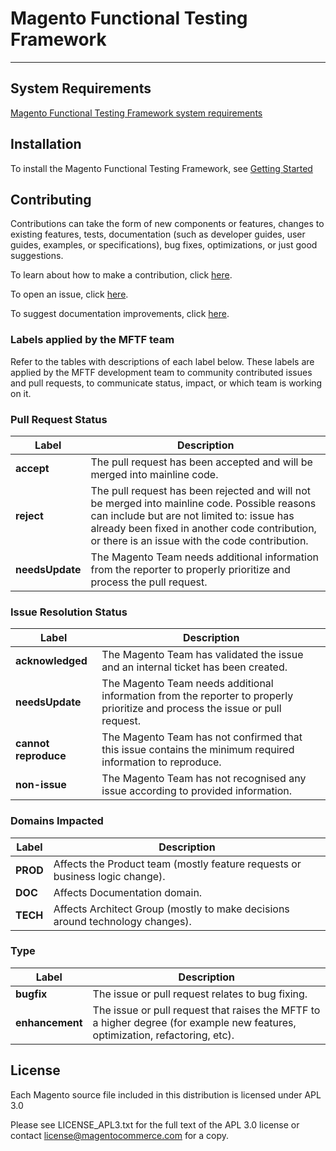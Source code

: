 # Magento Functional Testing Framework

----

## System Requirements
[Magento Functional Testing Framework system requirements](http://devdocs.magento.com/guides/v2.2/magento-functional-testing-framework/getting-started.html#prepare-environment)

## Installation
To install the Magento Functional Testing Framework, see [Getting Started](http://devdocs.magento.com/guides/v2.2/magento-functional-testing-framework/getting-started.html)

## Contributing
Contributions can take the form of new components or features, changes to existing features, tests, documentation (such as developer guides, user guides, examples, or specifications), bug fixes, optimizations, or just good suggestions.

To learn about how to make a contribution, click [here][1].

To open an issue, click [here][2].

To suggest documentation improvements, click [here][3].

[1]: <http://devdocs.magento.com/guides/v2.2/magento-functional-testing-framework/contribution-guidelines.html>
[2]: <https://github.com/magento/magento2-functional-testing-framework/issues>
[3]: <http://devdocs.magento.com>

### Labels applied by the MFTF team

Refer to the tables with descriptions of each label below. These labels are applied by the MFTF development team to community contributed issues and pull requests, to communicate status, impact, or which team is working on it.

### Pull Request Status

Label| Description
---|---
**accept**| The pull request has been accepted and will be merged into mainline code. 
**reject**| The pull request has been rejected and will not be merged into mainline code. Possible reasons can include but are not limited to: issue has already been fixed in another code contribution, or there is an issue with the code contribution.
**needsUpdate**| The Magento Team needs additional information from the reporter to properly prioritize and process the pull request.

### Issue Resolution Status

Label| Description
---|---
**acknowledged**| The Magento Team has validated the issue and an internal ticket has been created.
**needsUpdate**| The Magento Team needs additional information from the reporter to properly prioritize and process the issue or pull request.
**cannot reproduce**| The Magento Team has not confirmed that this issue contains the minimum required information to reproduce. 
**non-issue**| The Magento Team has not recognised any issue according to provided information.

### Domains Impacted

Label| Description
---|---
**PROD**| Affects the Product team (mostly feature requests or business logic change).
**DOC**| Affects Documentation domain.
**TECH**| Affects Architect Group (mostly to make decisions around technology changes).

### Type

Label| Description
---|---
**bugfix**| The issue or pull request relates to bug fixing.
**enhancement**| The issue or pull request that raises the MFTF to a higher degree (for example new features, optimization, refactoring, etc).

## License

Each Magento source file included in this distribution is licensed under APL 3.0

Please see LICENSE_APL3.txt for the full text of the APL 3.0 license or contact license@magentocommerce.com for a copy.
